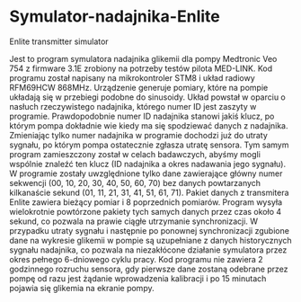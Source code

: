 # Symulator-nadajnika-Enlite
Enlite transmitter simulator


   Jest to program symulatora nadajnika glikemii dla pompy Medtronic Veo 754 z firmware 3.1E zrobiony na potrzeby testów pilota MED-LINK. Kod programu został napisany na mikrokontroler STM8 i układ radiowy RFM69HCW 868MHz. Urządzenie generuje pomiary, które na pompie układają się w przebiegi podobne do sinusoidy. Układ powstał w oparciu o nasłuch rzeczywistego nadajnika, którego numer ID jest zaszyty w programie. Prawdopodobnie numer ID nadajnika stanowi jakiś klucz, po którym pompa dokładnie wie kiedy ma się spodziewać danych z nadajnika. Zmieniając tylko numer nadajnika w programie dochodzi już do utraty sygnału, po którym pompa ostatecznie zgłasza utratę sensora. Tym samym program zamieszczony został w celach badawczych, abyśmy mogli wspólnie znaleźć ten klucz (ID nadajnika a okres nadawania jego sygnału). W programie zostały uwzględnione tylko dane zawierające główny numer sekwencji (00, 10, 20, 30, 40, 50, 60, 70) bez danych powtarzanych kilkanaście sekund (01, 11, 21, 31, 41, 51, 61, 71). Pakiet danych z transmitera Enlite zawiera bieżący pomiar i 8 poprzednich pomiarów. Program wysyła wielokrotnie powtórzone pakiety tych samych danych przez czas około 4 sekund, co pozwala na prawie ciągłe utrzymanie synchronizacji. W przypadku utraty sygnału i następnie po ponownej synchronizacji zgubione dane na wykresie glikemii w pompie są uzupełniane z danych historycznych sygnału nadajnika, co pozwala na niezakłócone działanie symulatora przez okres pełnego 6-dniowego cyklu pracy. Kod programu nie zawiera 2 godzinnego rozruchu sensora, gdy pierwsze dane zostaną odebrane przez pompę od razu jest żądanie wprowadzenia kalibracji i po 15 minutach pojawia się glikemia na ekranie pompy.
